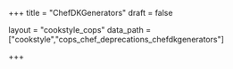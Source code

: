 +++
title = "ChefDKGenerators"
draft = false

layout = "cookstyle_cops"
data_path = ["cookstyle","cops_chef_deprecations_chefdkgenerators"]

+++

<!-- The content of this page is automatically generated from the
cops_chef_deprecations_chefdkgenerators.yml file in github.com/chef/cookstyle/blob/master/docs-chef-io/data/cookstyle/. -->
